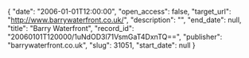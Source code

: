 {
  "date": "2006-01-01T12:00:00", 
  "open_access": false, 
  "target_url": "http://www.barrywaterfront.co.uk/", 
  "description": "", 
  "end_date": null, 
  "title": "Barry Waterfront", 
  "record_id": "20060101T120000/1uNdOD3l71VsmGaT4DxnTQ==", 
  "publisher": "barrywaterfront.co.uk", 
  "slug": 31051, 
  "start_date": null
}

